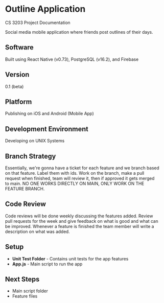 # Outline Application
CS 3203 Project Documentation

Social media mobile application where friends post outlines of their days. 

## Software
Built using React Native (v0.73), PostgreSQL (v16.2), and Firebase

## Version
0.1 (beta)

## Platform
Publishing on iOS and Android (Mobile App)

## Development Environment
Developing on UNIX Systems

## Branch Strategy
Essentially, we're gonna have a ticket for each feature and we branch based on that feature. Label them with ids. Work on the branch, make a pull request when finished, team will review it, then if approved it gets merged to main. NO ONE WORKS DIRECTLY ON MAIN, ONLY WORK ON THE FEATURE BRANCH.

## Code Review
Code reviews will be done weekly discussing the features added. Review pull requests for the week and give feedback on what is good and what can be improved. Whenever a feature is finished the team member will write a description on what was added. 

## Setup 
- **Unit Test Folder** - Contains unit tests for the app features
- **App.js** - Main script to run the app

## Next Steps
- Main script folder
- Feature files
